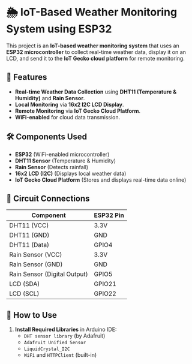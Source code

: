 # 🌦️ IoT-Based Weather Monitoring System using ESP32  

This project is an **IoT-based weather monitoring system** that uses an **ESP32 microcontroller** to collect real-time weather data, display it on an LCD, and send it to the **IoT Gecko cloud platform** for remote monitoring.  

## 📌 Features  
- **Real-time Weather Data Collection** using **DHT11 (Temperature & Humidity)** and **Rain Sensor**.  
- **Local Monitoring** via **16x2 I2C LCD Display**.  
- **Remote Monitoring** via **IoT Gecko Cloud Platform**.  
- **WiFi-enabled** for cloud data transmission.  

## 🛠️ Components Used  
- **ESP32** (WiFi-enabled microcontroller)  
- **DHT11 Sensor** (Temperature & Humidity)  
- **Rain Sensor** (Detects rainfall)  
- **16x2 LCD (I2C)** (Displays local weather data)  
- **IoT Gecko Cloud Platform** (Stores and displays real-time data online)  

## 🔗 Circuit Connections  
| Component | ESP32 Pin |  
|-----------|----------|  
| DHT11 (VCC) | 3.3V |  
| DHT11 (GND) | GND |  
| DHT11 (Data) | GPIO4 |  
| Rain Sensor (VCC) | 3.3V |  
| Rain Sensor (GND) | GND |  
| Rain Sensor (Digital Output) | GPIO5 |  
| LCD (SDA) | GPIO21 |  
| LCD (SCL) | GPIO22 |  

## 🚀 How to Use  
1. **Install Required Libraries** in Arduino IDE:  
   - `DHT sensor library` (by Adafruit)  
   - `Adafruit Unified Sensor`  
   - `LiquidCrystal_I2C`  
   - `WiFi` and `HTTPClient` (built-in)  


